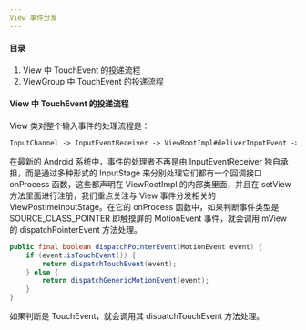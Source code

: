 ```yaml
---
View 事件分发
---
```


#### 目录

1. View 中 TouchEvent 的投递流程
2. ViewGroup 中 TouchEvent 的投递流程

#### View 中 TouchEvent 的投递流程

View 类对整个输入事件的处理流程是：

```xml
InputChannel -> InputEventReceiver -> ViewRootImpl#deliverInputEvent -> ViewPostImeInputStage#onProcess -> View#dispatchPointerEvent -> View#dispatchTouchEvent -> onTouch -> onTouchEvent
```

在最新的 Android 系统中，事件的处理者不再是由 InputEventReceiver 独自承担，而是通过多种形式的 InputStage 来分别处理它们都有一个回调接口 onProcess 函数，这些都声明在 ViewRootImpl 的内部类里面，并且在 setView 方法里面进行注册，我们重点关注与 View 事件分发相关的 ViewPostImeInputStage。在它的 onProcess 函数中，如果判断事件类型是 SOURCE_CLASS_POINTER 即触摸屏的 MotionEvent 事件，就会调用 mView 的 dispatchPointerEvent 方法处理。

```java
public final boolean dispatchPointerEvent(MotionEvent event) {
    if (event.isTouchEvent()) {
        return dispatchTouchEvent(event);
    } else {
        return dispatchGenericMotionEvent(event);
    }
}
```

如果判断是 TouchEvent，就会调用其 dispatchTouchEvent 方法处理。

```java

```

